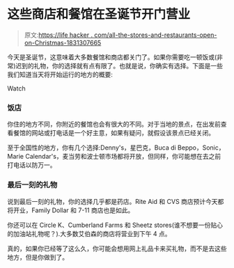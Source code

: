 # 这些商店和餐馆在圣诞节开门营业

> 原文:[https://life hacker . com/all-the-stores-and-restaurants-open-on-Christmas-1831307665](https://lifehacker.com/all-the-stores-and-restaurants-open-on-christmas-1831307665)

今天是圣诞节，这意味着大多数餐馆和商店都关门了。如果你需要吃一顿饭或(非常)迟到的礼物，你的选择就有点有限了。也就是说，你确实有选择。下面是一些我们知道当天将开始运行的地方的概要:

Watch

### 饭店

你住的地方不同，你附近的餐馆也会有很大的不同。对于当地的景点，在出发前查看餐馆的网站或打电话是一个好主意，如果有疑问，就假设该景点已经关闭。

至于全国性的地方，你有几个选择:Denny's，星巴克，Buca di Beppo，Sonic，Marie Calendar's，麦当劳和波士顿市场都将开放，但同样，你可能想在去之前打电话以防万一。

### 最后一刻的礼物

说到最后一刻的礼物，你的选择几乎都是药店。Rite Aid 和 CVS 商店预计今天都将开业，Family Dollar 和 7-11 商店也是如此。

你还可以在 Circle K、Cumberland Farms 和 Sheetz stores(谁不想要一份贴心的加油站礼物呢？).大多数艾伯森的商店将营业到下午 4 点。

真的，如果你已经等了这么久，你可能会想用网上礼品卡来买礼物，而不是去这些地方，但是你做到了。